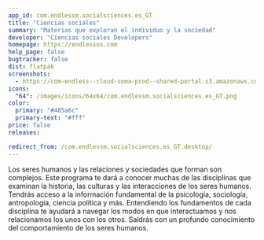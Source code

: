 ```yaml
---
app_id: com.endlessm.socialsciences.es_GT
title: "Ciencias sociales"
summary: "Materias que exploran el individuo y la sociedad"
developer: "Ciencias sociales Developers"
homepage: https://endlessos.com
help_page: false
bugtracker: false
dist: flatpak
screenshots:
  - https://com-endless--cloud-soma-prod--shared-portal.s3.amazonaws.com/apps.299.screenshots.1069bb6d-9312-4819-9210-0a0c96fd93d4_201810232130012626.png
icons:
  "64": /images/icons/64x64/com.endlessm.socialsciences.es_GT.png
color:
  primary: "#485a6c"
  primary-text: "#fff"
price: false
releases:

redirect_from: /com.endlessm.socialsciences.es_GT.desktop/
---
```


<p>Los seres humanos y las relaciones y sociedades que forman son complejos. Este programa te dará a conocer muchas de las disciplinas que examinan la historia, las culturas y las interacciones de los seres humanos. Tendrás acceso a la información fundamental de la psicología, sociología, antropología, ciencia política y más. Entendiendo los fundamentos de cada disciplina te ayudará a navegar los modos en que interactuamos y nos relacionamos los unos con los otros. Saldrás con un profundo conocimiento del comportamiento de los seres humanos.</p>